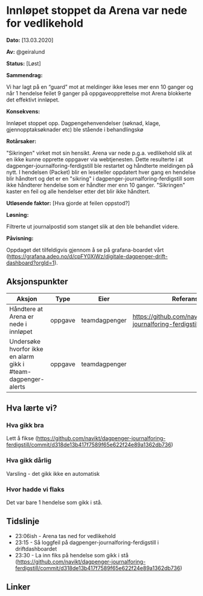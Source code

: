 # Innløpet stoppet da Arena var nede for vedlikehold

**Dato:** [13.03.2020]

**Av:** @geiralund

**Status:** [Løst]

**Sammendrag:** 

Vi har lagt på en “guard” mot at meldinger ikke leses mer enn 10 ganger og når 1 hendelse feilet 9 ganger på oppgaveopprettelse mot Arena blokkerte det effektivt innløpet. 

**Konsekvens:** 

Innløpet stoppet opp.  Dagpengehenvendelser (søknad, klage, gjennopptaksøknader etc) ble stående i behandlingskø

**Rotårsaker:** 

"Sikringen" virket mot sin hensikt. Arena var nede p.g.a. vedlikehold slik at en ikke kunne opprette oppgaver via webtjenesten. Dette resulterte i at dagpenger-journalforing-ferdigstill ble restartet og håndterte meldingen på nytt. 
I hendelsen (Packet) blir en leseteller oppdatert hver gang en hendelse blir håndtert og det er en "sikring" i dagpenger-journalforing-ferdigstill som ikke håndterer hendelse som er håndter mer enn 10 ganger. "Sikringen" kaster en feil og alle hendelser etter det blir ikke håndtert.  



**Utløsende faktor:** [Hva gjorde at feilen oppstod?]

**Løsning:** 

Filtrerte ut journalpostid som stanget slik at den ble behandlet videre. 


**Påvisning:** 

Oppdaget det tilfeldigvis gjennom å se på grafana-boardet vårt (https://grafana.adeo.no/d/cpFY0XiWz/digitale-dagpenger-drift-dashboard?orgId=1).   

## Aksjonspunkter

| Aksjon | Type | Eier | Referanse |
| ------ | ---- | ---- | --- |
|  Håndtere at Arena er nede i innløpet |  oppgave |  teamdagpenger | https://github.com/navikt/dagpenger-journalforing-ferdigstill/issues/27 | 
|  Undersøke hvorfor ikke en alarm gikk i #team-dagpenger-alerts | oppgave | teamdagpenger  | | 
## Hva lærte vi?


### Hva gikk bra

Lett å fikse (https://github.com/navikt/dagpenger-journalforing-ferdigstill/commit/d318de13b417f7589f65e622f24e89a1362db736)

### Hva gikk dårlig

Varsling - det gikk ikke en automatisk 

### Hvor hadde vi flaks

Det var bare 1 hendelse som gikk i stå.


## Tidslinje

- 23:06ish - Arena tas ned for vedlikehold
- 23:15 - Så loggfeil på dagpenger-journalforing-ferdigstill i driftdashboardet 
- 23:30 - La inn fiks på hendelse som gikk i stå (https://github.com/navikt/dagpenger-journalforing-ferdigstill/commit/d318de13b417f7589f65e622f24e89a1362db736)

## Linker